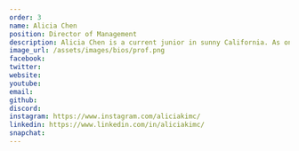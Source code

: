```yaml
---
order: 3
name: Alicia Chen
position: Director of Management
description: Alicia Chen is a current junior in sunny California. As one of the Directors of Management, she handles all internal affairs and communications. She is passionate about challenging the status quo in the tech industry and is an advocate for gender equality. Outside of HAX, Alicia serves as President of Interact Club and Chief of Staff of Model UN Club at her school. She is heavily involved within her community and hopes to one day bridge computer science with medicine! 
image_url: /assets/images/bios/prof.png
facebook: 
twitter: 
website: 
youtube: 
email: 
github: 
discord: 
instagram: https://www.instagram.com/aliciakimc/
linkedin: https://www.linkedin.com/in/aliciakimc/
snapchat: 
---
```

